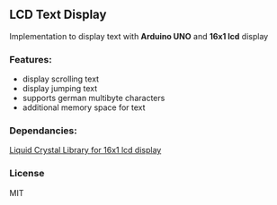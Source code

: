 ## LCD Text Display

Implementation to display text with **Arduino UNO** and **16x1 lcd** display

### Features:
* display scrolling text
* display jumping text
* supports german multibyte characters
* additional memory space for text

### Dependancies:
[Liquid Crystal Library for 16x1 lcd display](https://github.com/fmalpartida/New-LiquidCrystal)

### License

MIT
